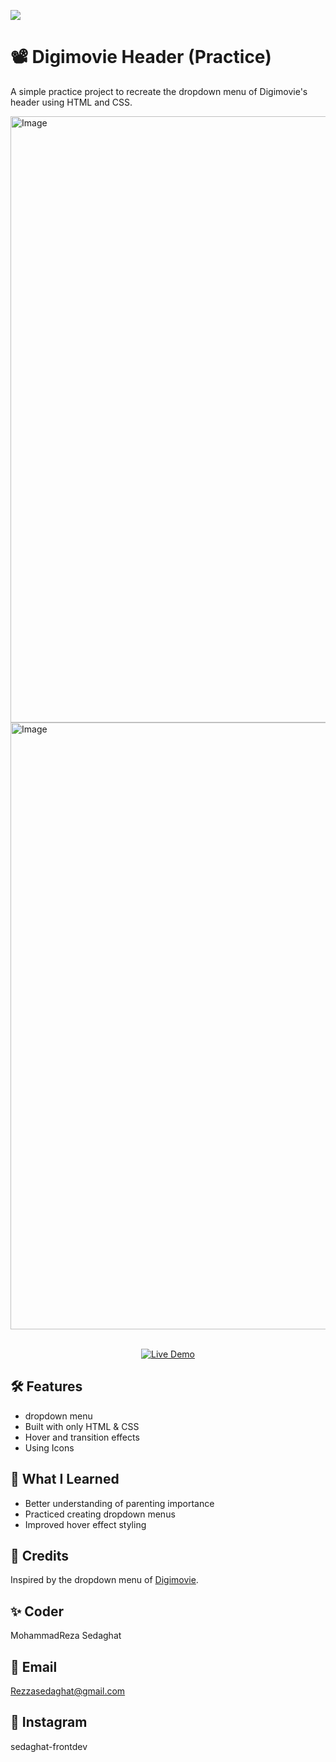 <p>
  <img src="https://capsule-render.vercel.app/api?type=waving&height=200&color=141321&text=Welcome%20to%20my%20MiniProject&fontColor=ff79c6&animation=twinkling&fontSize=55&fontAlignY=40"/>
</p>


# 📽️ Digimovie Header (Practice)

A simple practice project to recreate the dropdown menu of Digimovie's header using HTML and CSS.

<img width="1919" height="970" alt="Image" src="https://github.com/user-attachments/assets/6becb6b8-7e2d-48e6-a9cf-50b358ae9806" />
<br/>
<img width="1918" height="971" alt="Image" src="https://github.com/user-attachments/assets/5f066c3e-a4f9-4433-b57d-81c9cb4c426d" />

<br/>
<br/>

<p align="center">
  <a href="https://sedaghat-frontdev.github.io/DigiMovies-Header-Practice/index-1MenuDigi.html" target="_blank">
    <img src="https://img.shields.io/badge/Live%20Demo-Click%20Here-brightgreen?style=for-the-badge" alt="Live Demo"/>
  </a>
</p>


## 🛠️ Features
- dropdown menu
- Built with only HTML & CSS
- Hover and transition effects
- Using Icons

## 📖 What I Learned
- Better understanding of parenting importance
- Practiced creating dropdown menus
- Improved hover effect styling

## 🧬 Credits
Inspired by the dropdown menu of [Digimovie](https://digimovie.site/).

## ✨ Coder
MohammadReza Sedaghat

## 📨 Email 
Rezzasedaghat@gmail.com

## 🪪 Instagram
sedaghat-frontdev
